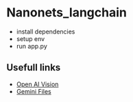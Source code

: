 # Nanonets_langchain

- install dependencies
- setup env
- run app.py

## Usefull links

- [Open AI Vision](https://platform.openai.com/docs/guides/vision)
- [Gemini Files](https://ai.google.dev/api/files)

